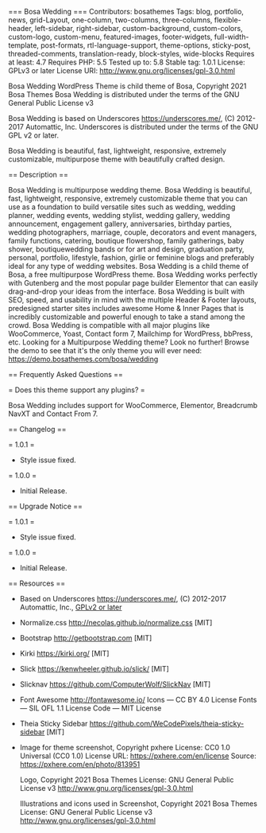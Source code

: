 === Bosa Wedding ===
Contributors: bosathemes
Tags: blog, portfolio, news, grid-Layout, one-column, two-columns, three-columns, flexible-header, left-sidebar, right-sidebar, custom-background, custom-colors, custom-logo, custom-menu, featured-images, footer-widgets, full-width-template, post-formats, rtl-language-support, theme-options, sticky-post, threaded-comments, translation-ready, block-styles, wide-blocks
Requires at least: 4.7
Requires PHP: 5.5
Tested up to: 5.8
Stable tag: 1.0.1
License: GPLv3 or later
License URI: http://www.gnu.org/licenses/gpl-3.0.html

Bosa Wedding WordPress Theme is child theme of Bosa, Copyright 2021 Bosa Themes
Bosa Wedding is distributed under the terms of the GNU General Public License v3

Bosa Wedding is based on Underscores https://underscores.me/, (C) 2012-2017 Automattic, Inc.
Underscores is distributed under the terms of the GNU GPL v2 or later.

Bosa Wedding is beautiful, fast, lightweight, responsive, extremely customizable, multipurpose theme with beautifully crafted design.

== Description ==

Bosa Wedding is multipurpose wedding theme. Bosa Wedding is beautiful, fast, lightweight, responsive, extremely customizable theme that you can use as a foundation to build versatile sites such as wedding, wedding planner, wedding events, wedding stylist, wedding gallery, wedding announcement, engagement gallery, anniversaries, birthday parties, wedding photographers, marriage, couple, decorators and event managers, family functions, catering, boutique flowershop, family gatherings, baby shower, boutiquewedding bands or for art and design, graduation party, personal, portfolio, lifestyle, fashion, girlie or feminine blogs and preferably ideal for any type of wedding websites. Bosa Wedding is a child theme of Bosa, a free multipurpose WordPress theme. Bosa Wedding works perfectly with Gutenberg and the most popular page builder Elementor that can easily drag-and-drop your ideas from the interface. Bosa Wedding is built with SEO, speed, and usability in mind with the multiple Header & Footer layouts, predesigned starter sites includes awesome Home & Inner Pages that is incredibly customizable and powerful enough to take a stand among the crowd. Bosa Wedding is compatible with all major plugins like WooCommerce, Yoast, Contact form 7, Mailchimp for WordPress, bbPress, etc. Looking for a Multipurpose Wedding theme? Look no further! Browse the demo to see that it's the only theme you will ever need: https://demo.bosathemes.com/bosa/wedding

== Frequently Asked Questions ==

= Does this theme support any plugins? =

Bosa Wedding includes support for WooCommerce, Elementor, Breadcrumb NavXT and Contact From 7.

== Changelog ==

= 1.0.1 =
* Style issue fixed.

= 1.0.0 =
* Initial Release.

== Upgrade Notice ==

= 1.0.1 =
* Style issue fixed.

= 1.0.0 =
* Initial Release.

== Resources ==
* Based on Underscores https://underscores.me/, (C) 2012-2017 Automattic, Inc., [GPLv2 or later](https://www.gnu.org/licenses/gpl-2.0.html)
* Normalize.css http://necolas.github.io/normalize.css [MIT]
* Bootstrap http://getbootstrap.com [MIT]
* Kirki https://kirki.org/ [MIT]
* Slick https://kenwheeler.github.io/slick/ [MIT]
* Slicknav https://github.com/ComputerWolf/SlickNav [MIT]
* Font Awesome http://fontawesome.io/
  Icons — CC BY 4.0 License
  Fonts — SIL OFL 1.1 License
  Code  — MIT License
* Theia Sticky Sidebar https://github.com/WeCodePixels/theia-sticky-sidebar [MIT]
* Image for theme screenshot, Copyright pxhere
  License: CC0 1.0 Universal (CC0 1.0)
  License URL: https://pxhere.com/en/license
  Source: https://pxhere.com/en/photo/813951

  Logo, Copyright 2021 Bosa Themes
  License: GNU General Public License v3 http://www.gnu.org/licenses/gpl-3.0.html

  Illustrations and icons used in Screenshot, Copyright 2021 Bosa Themes
  License: GNU General Public License v3 http://www.gnu.org/licenses/gpl-3.0.html
